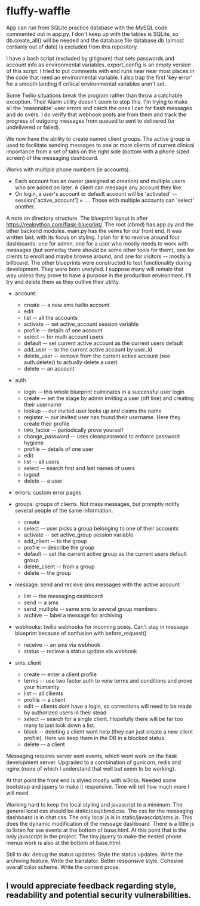 # fluffy-waffle

 App can run from SQLite practice database with the MySQL code commented out in app.py. I don't keep up with the tables is SQLite, so db.create_all() will be needed and the database file database.db (almost certianly out of date) is excluded from this repository. 

 I have a bash script (excluded by gitignore) that sets passwords and account info as environmental variables. export_config is an empty version of this script. I tried to put comments with end runs near near most places in the code that need an environmental variable. I also trap the first 'key error' for a smooth landing if critical environmental variables aren't set.

Some Twilio situations break the program rather than throw a catchable exception. Their Alarm utility doesn't seem to stop this. I'm trying to make all the 'reasonable' user errors and catch the ones I can for flash messages and do overs. I do verify that webhook posts are from them and track the progress of
outgoing messages from queued to sent to delivered (or undelivered or failed).

We now have the ability to create named client groups. The active group is used to facilitate sending messages to one or more clients of current clinical
importance from a set of tabs on the right side (bottom with a phone sized screen) of the messaging dashboard.

Works with multiple phone numbers (ie accounts). 
- Each account has an owner (assigned at creation) and multiple users who are added on later. A client can message any account they like.
- On login, a user's account or default account will be 'activated' -- session['active_account'] = .... Those with multiple accounts can 'select' another.

A note on directory structure. The blueprint layout is after https://realpython.com/flask-blueprint/. 
The root (cbmd) has app.py and the other backend modules. main.py has the veiws for our front end. It was written last, with its focus on styling. I plan for it to revolve around four dashboards: one for admin, one for a user who mostly needs to work with messages (but someday there should be some other tools for them), one for clients to enroll and maybe browse around, and one for visitors -- mostly a billboard. 
The other blueprints were constructed to test functionality during development. They were born unstyled. I suppose many will remain that way unless they prove to have a purpose in the production environment. I'll try and delete them as they outlive their utility.
	
- account: 
	- create -- a new sms twilio account
	- edit
	- list -- all the accounts
	- activate -- set active_account session variable
	- profile -- details of one account
	- select -- for multi account users
	- default -- set current active account as the current users default
	- add_user -- to the current active account by user_id
	- delete_user -- remove from the current active account (see auth.delete() to actually delete a user)
	- delete -- an account
			
- auth		
	- login -- this whole blueprint culminates in a successful user login
	- create -- set the stage by admin inviting a user (off line) and creating their username    
	- lookup -- our invited user looks up and claims the name
	- register -- our invited user has found their username. Here they create their profile
	- two_factor -- periodically prove yourself
	- change_password -- uses cleanpassword to enforce password hygiene
	- profile -- details of one user
	- edit
	- list -- all users
	- select -- search first and last names of users
	- logout
	- delete -- a user

- errors: custom error pages

- groups: groups of clients. Not mass messages, but promptly notify several people of the same information.
	- create
	- select -- user picks a group belonging to one of their accounts
	- activate -- set active_group session variable
	- add_client -- to the group
	- profile -- describe the group
	- default -- set the current active group as the current users default group
	- delete_client -- from a group
	- delete -- the group

- message: send and recieve sms messages with the active account
	- list -- the messaging dashboard
	- send -- a sms 
	- send_multiple -- same sms to several group members
	- archive -- label a message for archiving

- webhooks: twilio webhooks for incoming posts. Can't stay in message blueprint because of confusion with before_request()
	- receive -- an sms via webhook
	- status -- recieve a status update via webhook
	
- sms_client		
	- create -- enter a client profile
	- terms -- use two factor auth to veiw terms and conditions and prove your humanity
	- list -- all cllients
	- profile -- a client
	- edit -- clients dont have a login, so corrections will need to be made by authorized users in their stead
	- select -- search for a single client. Hopefully there will be far too many to just look down a list.
	- block -- deleting a client wont help (they can just create a new client profile). Here we keep them in the DB in a blocked status.
	- delete -- a client

Messaging requires server sent events, which wont work on the flask development server. Upgraded to a combination of gunicorn, redis and nginx (none of which I understand that well but seem to be working).

At that point the front end is styled mostly with w3css. Needed some bootstrap and jquery to make it responsive. Time will tell how much more I will need.

Working hard to keep the local styling and javascript to a minimum. The general local css should be static/css/cbmd.css. The css for the messaging dashboard is in chat.css. The only local js is in static/javascript/sms.js. This does the dynamic modification of the message dashboard. There is a little js to listen for sse events at the bottom of base.html. At this point that is the only javascript in the project. The tiny jquery to make the nested phone menus work is also at the bottom of base.html.

Still to do: debug the status updates. Style the status updates. Write the archiving feature. Write the translator. Better responsive style. Cohesive overall color scheme. Write the content prose.

## I would appreciate feedback regarding style, readability and potential security vulnerabilities. 
